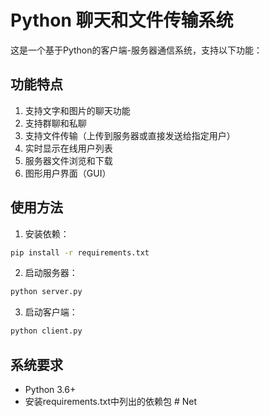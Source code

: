# Python 聊天和文件传输系统

这是一个基于Python的客户端-服务器通信系统，支持以下功能：

## 功能特点
1. 支持文字和图片的聊天功能
2. 支持群聊和私聊
3. 支持文件传输（上传到服务器或直接发送给指定用户）
4. 实时显示在线用户列表
5. 服务器文件浏览和下载
6. 图形用户界面（GUI）

## 使用方法
1. 安装依赖：
```bash
pip install -r requirements.txt
```

2. 启动服务器：
```bash
python server.py
```

3. 启动客户端：
```bash
python client.py
```

## 系统要求
- Python 3.6+
- 安装requirements.txt中列出的依赖包 #   N e t  
 